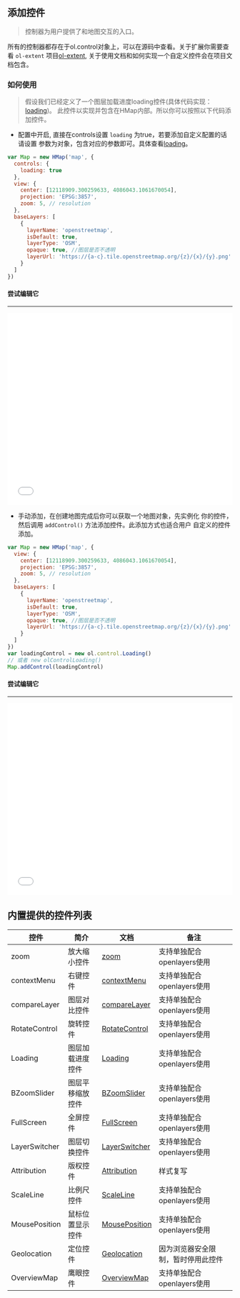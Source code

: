## 添加控件

> 控制器为用户提供了和地图交互的入口。

所有的控制器都存在于ol.control对象上，可以在源码中查看。关于扩展你需要查看
``ol-extent`` 项目[ol-extent](https://github.com/sakitam-fdd/ol-extent), 
关于使用文档和如何实现一个自定义控件会在项目文档包含。

### 如何使用

> 假设我们已经定义了一个图层加载进度loading控件(具体代码实现：[loading](https://github.com/sakitam-fdd/ol-extent/blob/master/src/control/Loading.js))。
  此控件以实现并包含在HMap内部。所以你可以按照以下代码添加控件。
  
* 配置中开启, 直接在controls设置 ``loading`` 为true，若要添加自定义配置的话请设置
  参数为对象，包含对应的参数即可。具体查看[loading](api/control/loading.md)。

```javascript
var Map = new HMap('map', {
  controls: {
    loading: true
  },
  view: {
    center: [12118909.300259633, 4086043.1061670054],
    projection: 'EPSG:3857',
    zoom: 5, // resolution
  },
  baseLayers: [
    {
      layerName: 'openstreetmap',
      isDefault: true,
      layerType: 'OSM',
      opaque: true, //图层是否不透明
      layerUrl: 'https://{a-c}.tile.openstreetmap.org/{z}/{x}/{y}.png'
    }
  ]
})
```

#### 尝试编辑它
---
<iframe width="100%" height="430" src="//jsfiddle.net/sakitamfdd/pjz8cuxw/embedded/result,html,js/?bodyColor=fff" allowfullscreen="allowfullscreen" frameborder="0"></iframe>

* 手动添加，在创建地图完成后你可以获取一个地图对象，先实例化
  你的控件，然后调用 ``addControl()`` 方法添加控件。此添加方式也适合用户
  自定义的控件添加。
  
```javascript
var Map = new HMap('map', {
  view: {
    center: [12118909.300259633, 4086043.1061670054],
    projection: 'EPSG:3857',
    zoom: 5, // resolution
  },
  baseLayers: [
    {
      layerName: 'openstreetmap',
      isDefault: true,
      layerType: 'OSM',
      opaque: true, //图层是否不透明
      layerUrl: 'https://{a-c}.tile.openstreetmap.org/{z}/{x}/{y}.png'
    }
  ]
})
var loadingControl = new ol.control.Loading()
// 或者 new olControlLoading()
Map.addControl(loadingControl)
```

#### 尝试编辑它
---
<iframe width="100%" height="430" src="//jsfiddle.net/sakitamfdd/pjz8cuxw/embedded/result,html,js/?bodyColor=fff" allowfullscreen="allowfullscreen" frameborder="0"></iframe>

## 内置提供的控件列表

| 控件 | 简介 | 文档 | 备注 |
| --- | --- | --- | --- |
| zoom | 放大缩小控件 | [zoom](api/control/zoom.md) | 支持单独配合openlayers使用 |
| contextMenu | 右键控件 | [contextMenu](api/control/contextMenu.md) | 支持单独配合openlayers使用 |
| compareLayer | 图层对比控件 | [compareLayer](api/control/compareLayer.md) | 支持单独配合openlayers使用 |
| RotateControl | 旋转控件 | [RotateControl](api/control/rotateControl.md) | 支持单独配合openlayers使用 |
| Loading | 图层加载进度控件 | [Loading](api/control/loading.md) | 支持单独配合openlayers使用 |
| BZoomSlider | 图层平移缩放控件 | [BZoomSlider](api/control/bZoomSlider.md) | 支持单独配合openlayers使用 |
| FullScreen | 全屏控件 | [FullScreen](api/control/fullScreen.md) | 支持单独配合openlayers使用 |
| LayerSwitcher | 图层切换控件 | [LayerSwitcher](api/control/layerSwitcher.md) | 支持单独配合openlayers使用 |
| Attribution | 版权控件 | [Attribution](api/control/attribution.md) | 样式复写 |
| ScaleLine | 比例尺控件 | [ScaleLine](api/control/scaleLine.md) | 支持单独配合openlayers使用 |
| MousePosition | 鼠标位置显示控件 | [MousePosition](api/control/mousePosition.md) | 支持单独配合openlayers使用 |
| Geolocation | 定位控件 | [Geolocation](api/control/geolocation.md) | 因为浏览器安全限制，暂时停用此控件 |
| OverviewMap | 鹰眼控件 | [OverviewMap](api/control/overviewMap.md) | 支持单独配合openlayers使用 |
